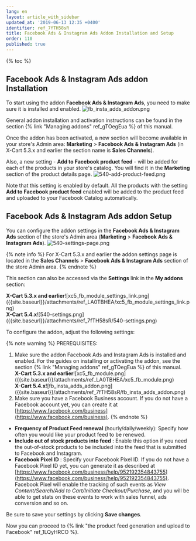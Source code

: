 ```yaml
---
lang: en
layout: article_with_sidebar
updated_at: '2019-06-13 12:35 +0400'
identifier: ref_7fTH58sR
title: Facebook Ads & Instagram Ads Addon Installation and Setup
order: 110
published: true
---
```

{% toc %}

## Facebook Ads & Instagram Ads addon Installation
   
To start using the addon **Facebook Ads & Instagram Ads**, you need to make sure it is installed and enabled. 
![fb_insta_adds_addon.png]({{site.baseurl}}/attachments/ref_7fTH58sR/fb_insta_adds_addon.png)

General addon installation and activation instructions can be found in the section {% link "Managing addons" ref_gTOegEua %} of this manual.

Once the addon has been activated, a new section will become available in your store's Admin area: **Marketing** > **Facebook Ads & Instagram Ads** (in X-Cart 5.3.x and earlier the section name is **Sales Channels**). 

Also, a new setting - **Add to Facebook product feed** - will be added for each of the products in your store's catalog. You will find it in the **Marketing** section of the product details page. 
![540-add-product-feed.png]({{site.baseurl}}/attachments/ref_7fTH58sR/540-add-product-feed.png)

Note that this setting is enabled by default. All the products with the setting **Add to Facebook product feed** enabled will be added to the product feed and uploaded to your Facebook Catalog automatically.

  
##  Facebook Ads & Instagram Ads addon Setup

You can configure the addon settings in the **Facebook Ads & Instagram Ads** section of the store's Admin area (**Marketing** > **Facebook Ads & Instagram Ads**). 
  ![540-settings-page.png]({{site.baseurl}}/attachments/ref_7fTH58sR/540-settings-page.png)
  
  {% note info %}
  For X-Cart 5.3.x and earlier the addon settings page is located in the **Sales Channels** > **Facebook Ads & Instagram Ads** section of the store Admin area.
  {% endnote %}

This section can also be accessed via the **Settings** link in the **My addons** section:
  <div class="ui stackable two column grid">
  <div class="column" markdown="span"><b>X-Cart 5.3.x and earlier</b>![xc5_fb_module_settings_link.png]({{site.baseurl}}/attachments/ref_LA0TBHEA/xc5_fb_module_settings_link.png)</div>
  <div class="column" markdown="span"><b>X-Cart 5.4.x</b>![540-settings.png]({{site.baseurl}}/attachments/ref_7fTH58sR/540-settings.png)</div>
</div>
 
 To configure the addon, adjust the following settings:
  
  {% note warning %}
  PREREQUISITES: 
  1. Make sure the addon Facebook Ads and Instagram Ads is installed and enabled.
     For the guides on installing or activating the addon, see the section {% link "Managing addons" ref_gTOegEua %} of this manual.
     <div class="ui stackable two column grid">
       <div class="column" markdown="span"><b>X-Cart 5.3.x and earlier</b>![xc5_fb_module.png]({{site.baseurl}}/attachments/ref_LA0TBHEA/xc5_fb_module.png)</div>
       <div class="column" markdown="span"><b>X-Cart 5.4.x</b>![fb_insta_adds_addon.png]({{site.baseurl}}/attachments/ref_7fTH58sR/fb_insta_adds_addon.png)</div>
     </div>
  2. Make sure you have a Facebook Business account.
     If you do not have a Facebook account yet, you can create it at [https://www.facebook.com/business](https://www.facebook.com/business).
  {% endnote %}
  
  * **Frequency of Product Feed renewal** (hourly/daily/weekly): Specify how often you would like your product feed to be renewed. 
  * **Include out of stock products into feed** : Enable this option if you need the out-of-stock products to be included into the feed that is submitted to Facebook and Instagram.
  * **Facebook Pixel ID** : Specify your Facebook Pixel ID. If you do not have a Facebook Pixel ID yet, you can generate it as described at [https://www.facebook.com/business/help/952192354843755](https://www.facebook.com/business/help/952192354843755). Facebook Pixel will enable the tracking of such events as _View Content/Search/Add to Cart/Initiate Checkout/Purchase_, and you will be able to get stats on these events to work with sales funnel, ads conversion and so on.
  
  Be sure to save your settings by clicking **Save changes**.
  
  Now you can proceed to {% link "the product feed generation and upload to Facebook" ref_1LQyHRCO %}.
